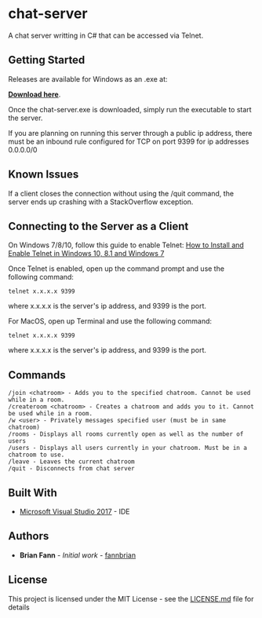 # chat-server

A chat server writting in C# that can be accessed via Telnet.

## Getting Started

Releases are available for Windows as an .exe at:

**[Download here](https://github.com/fannbrian/chat-server/releases)**.

Once the chat-server.exe is downloaded, simply run the executable to start the server.

If you are planning on running this server through a public ip address, there must be an inbound rule configured for TCP on port 9399 for ip addresses 0.0.0.0/0

## Known Issues

If a client closes the connection without using the /quit command, the server ends up crashing with a StackOverflow exception.

## Connecting to the Server as a Client

On Windows 7/8/10, follow this guide to enable Telnet: [How to Install and Enable Telnet in Windows 10, 8.1 and Windows 7](http://www.sysprobs.com/install-and-enable-telnet-in-windows-8-use-as-telnet-client)

Once Telnet is enabled, open up the command prompt and use the following command:

```
telnet x.x.x.x 9399
```

where x.x.x.x is the server's ip address, and 9399 is the port.


For MacOS, open up Terminal and use the following command:

```
telnet x.x.x.x 9399
```

where x.x.x.x is the server's ip address, and 9399 is the port.

## Commands
```
/join <chatroom> - Adds you to the specified chatroom. Cannot be used while in a room.
/createroom <chatroom> - Creates a chatroom and adds you to it. Cannot be used while in a room.
/w <user> - Privately messages specified user (must be in same chatroom)
/rooms - Displays all rooms currently open as well as the number of users
/users - Displays all users currently in your chatroom. Must be in a chatroom to use.
/leave - Leaves the current chatroom
/quit - Disconnects from chat server
```

## Built With

* [Microsoft Visual Studio 2017](https://visualstudio.microsoft.com/) - IDE

## Authors

* **Brian Fann** - *Initial work* - [fannbrian](https://github.com/fannbrian)

## License

This project is licensed under the MIT License - see the [LICENSE.md](LICENSE.md) file for details
